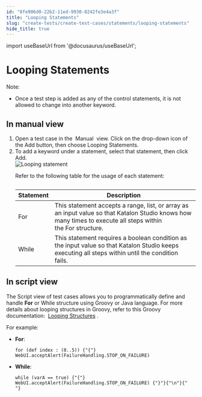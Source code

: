 ```yaml
---
id: "8fe906d0-22b2-11ed-9930-0242fe3e4a3f"
title: "Looping Statements"
slug: "create-tests/create-test-cases/statements/looping-statements"
hide_title: true
---
```

import useBaseUrl from '@docusaurus/useBaseUrl';


# <a id="concept-500" class="anchor_top_offset"/><a id="ariaid-title1" class="anchor_top_offset"/>Looping Statements

<div xmlns="http://www.w3.org/1999/xhtml" className="p"><div className="note note note_note"><span className="note__title">Note:</span> <ul className="ul"><li className="li"><p className="p">Once a test step is added as any of the control statements, it is not allowed to change into another keyword.</p></li></ul></div></div>

## <a id="task-4256" class="anchor_top_offset"/>In manual view

<ol xmlns="http://www.w3.org/1999/xhtml" className="ol steps"><li className="li step stepexpand"><span className="ph cmd">Open a test case in the&nbsp; <span className="ph uicontrol">Manual</span> &nbsp;view. Click on the drop-down icon of the <span className="ph uicontrol">Add</span> button, then choose <span className="ph uicontrol">Looping Statements</span>. </span></li><li className="li step stepexpand"><span className="ph cmd">To add a keyword under a statement, select that statement, then click <span className="ph uicontrol">Add</span>.</span><div className="itemgroup info"><img className="image" width={600} src={useBaseUrl("/8fd5a5e0-22b2-11ed-9930-0242fe3e4a3f.png")} alt="Looping statement" /><p className="p">Refer to the following table for the usage of each statement:</p><div className="p"><table className="table anchor_top_offset" id="task-4256__eee3303d-151f-4928-8770-8d6dc83fef13"><caption /><colgroup><col /><col /></colgroup><thead className="thead"><tr className><th className="entry anchor_top_offset" id="task-4256__eee3303d-151f-4928-8770-8d6dc83fef13__entry__1">Statement</th><th className="entry anchor_top_offset" id="task-4256__eee3303d-151f-4928-8770-8d6dc83fef13__entry__2">Description</th></tr></thead><tbody className="tbody"><tr className><td className="entry" headers="task-4256__eee3303d-151f-4928-8770-8d6dc83fef13__entry__1 task-4256__eee3303d-151f-4928-8770-8d6dc83fef13__entry__2 ">For</td><td className="entry" headers="task-4256__eee3303d-151f-4928-8770-8d6dc83fef13__entry__1 task-4256__eee3303d-151f-4928-8770-8d6dc83fef13__entry__2 ">This statement accepts a range, list, or array as an input value so that Katalon Studio knows how many times to execute all steps within the&nbsp;<span className="ph uicontrol">For</span>&nbsp;structure.</td></tr><tr className><td className="entry" headers="task-4256__eee3303d-151f-4928-8770-8d6dc83fef13__entry__1 task-4256__eee3303d-151f-4928-8770-8d6dc83fef13__entry__2 ">While</td><td className="entry" headers="task-4256__eee3303d-151f-4928-8770-8d6dc83fef13__entry__1 task-4256__eee3303d-151f-4928-8770-8d6dc83fef13__entry__2 ">This statement requires a boolean condition as the input value so that <span className="ph">Katalon Studio</span> keeps executing all steps within until the condition fails.</td></tr></tbody></table></div></div></li></ol> 

## <a id="task-308" class="anchor_top_offset"/>In script view

<section xmlns="http://www.w3.org/1999/xhtml" className="section context"><p className="p">The <span className="ph uicontrol">Script</span> view of test cases allows you to programmatically define and handle <strong className="ph b">For</strong> or <span className="ph uicontrol">While</span> structure using Groovy or Java language. For more details about looping structures in Groovy, refer to this Groovy documentation:&nbsp; <a className="xref j-external-link" href="http://groovy-lang.org/semantics.html#_looping_structures" target="_blank">Looping Structures</a> . </p></section> 
<div xmlns="http://www.w3.org/1999/xhtml" className="li step p"><span className="ph cmd">For example:</span><div className="itemgroup info"><ul className="ul"><li className="li"><p className="p"><strong className="ph b">For</strong>:</p><div className="p"><pre className="pre codeblock"><code>for (def index : (0..5)) {"{"} WebUI.acceptAlert(FailureHandling.STOP_ON_FAILURE)</code></pre></div></li></ul><div className="p"><ul className="ul"><li className="li"><p className="p"><strong className="ph b">While</strong>:</p><div className="p"><pre className="pre codeblock"><code>while (varA == true) {"{"} WebUI.acceptAlert(FailureHandling.STOP_ON_FAILURE) {"}"}{"\n"}{"            "}</code></pre></div></li></ul></div></div></div>
